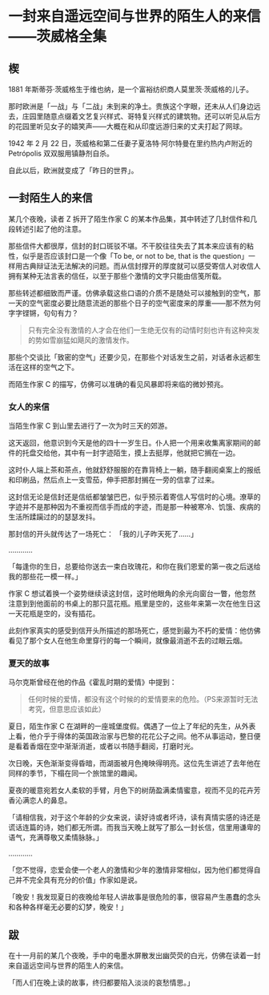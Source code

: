 # 一封来自遥远空间与世界的陌生人的来信——茨威格全集

## 楔

1881 年斯蒂芬·茨威格生于维也纳，是一个富裕纺织商人莫里茨·茨威格的儿子。

那时欧洲是「一战」与「二战」未到来的净土。贵族这个字眼，还未从人们身边远去，庄园里随意点缀着文艺复兴样式、哥特复兴样式的建筑物。还可以听见从后方的花园里听见女子的嬉笑声——大概在和从印度远游归来的丈夫打起了网球。

1942 年 2 月 22 日，茨威格和第二任妻子夏洛特·阿尔特曼在里约热内卢附近的 Petrópolis 双双服用镇静剂自杀。

自此以后，欧洲就变成了「昨日的世界」。

## 一封陌生人的来信

某几个夜晚，读者 Z 拆开了陌生作家 C 的某本作品集，其中转述了几封信件和几段转述引起了他的注意。

那些信件大都很厚，信封的封口斑驳不堪。不干胶往往失去了其本来应该有的粘性，似乎是否应该封口是一个像「To be, or not to be, that is the question」一样用古典辩证法无法解决的问题。而从信封撑开的厚度就可以感受寄信人对收信人拥有某种无法言表的信任，以至于那些个激情的文字只能由信笺所载。

那些转述都细致而严谨。仿佛承载这些口语的介质不是随处可以接触到的空气，那一天的空气密度必要比随意流逝的那些个日子的空气密度来的厚重——那不然为何字字铿锵，句句有力？

>只有完全没有激情的人才会在他们一生绝无仅有的动情时刻也许有这种突发的势如雪崩猛如飓风的激情发作。

那些个交谈比「致密的空气」还要少见，在那些个对话发生之前，对话者永远都生活在这样的空气之下。

而陌生作家 C 的描写，仿佛可以准确的看见风暴即将来临的微妙预兆。

### 女人的来信

当陌生作家 C 到山里去进行了一次为时三天的郊游。

这天返回，他意识到今天是他的四十一岁生日。仆人把一个用来收集离家期间的邮件的托盘交给他，其中有一封字迹陌生，摸上去挺厚，他就把它搁在一边。

这时仆人端上茶和茶点，他就舒舒服服的在靠背椅上一躺，随手翻阅桌案上的报纸和印刷品，然后点上一支雪茄，伸手把那封搁在一旁的信拿了过来。

这封信无论是信封还是信纸都皱皱巴巴，似乎预示着寄信人写信时的心境。潦草的字迹并不是那种因为不重视而信手而成的字迹，而是那一种被寒冷、饥饿、疾病的生活所蹂躏过的的瑟瑟发抖。

那封信的开头就传达了一场死亡：
「我的儿子昨天死了……」

…………

「每逢你的生日，总要给你送去一束白玫瑰花，和你在我们恩爱的第一夜之后送给我的那些花一模一样。」

作家 C 想试着换一个姿势继续读这封信，这时他眼角的余光向窗台一瞥，他忽然注意到到他面前的书桌上的那只蓝花瓶。瓶里是空的，这些年来第一次在他生日这一天花瓶是空的，没有插花。

此刻作家真实的感受到信开头所描述的那场死亡，感觉到最为不朽的爱情：他仿佛看见了那个女人在他生命里穿行的每一个瞬间，就像最消逝不去的过眼云烟。

### 夏天的故事

马尔克斯曾经在他的作品《霍乱时期的爱情》中提到：
>任何时候的爱情，都没有这个时候的的爱情要来的危险。（PS来源暂时无法考究，但意思应该如此）

夏日，陌生作家 C 在湖畔的一座城堡度假。偶遇了一位上了年纪的先生，从外表上看，他介乎于得体的英国政治家与巴黎的花花公子之间。他不从事运动，整日便是看着香烟在空中渐渐消逝，或者以书随手翻阅，打磨时光。

次日晚，天色渐渐变得昏暗，而湖面被月色掩映得明亮。这位先生讲述了去年他在同样的季节，下榻在同一个旅馆里的趣闻。

夏夜的暖意宛若女人柔软的手臂，月色下的树荫盈满柔情蜜意，视而不见的花卉芳香沁满恋人的鼻息。

「请相信我，对于这个年龄的少女来说，读好诗或者坏诗，读有真情实感的诗还是谎话连篇的诗，她们都无所谓。而我当天晚上就写了那么一封长信，信里用谦卑的语气，充满尊敬又柔情脉脉。」

…………

「您不觉得，恋爱会使一个老人的激情和少年的激情非常相似，因为他们都觉得自己并不完全具有充分的价值」作家如是说。

「晚安！我发现夏日的夜晚给年轻人讲故事是很危险的事，很容易产生愚蠢的念头和各种各样毫无必要的幻梦，晚安！」

## 跋

在十一月前的某几个夜晚，手中的电墨水屏散发出幽荧荧的白光，仿佛在读着一封来自遥远空间与世界的陌生人的来信。

「而人们在晚上读的故事，终归都要陷入淡淡的哀愁情思。」
